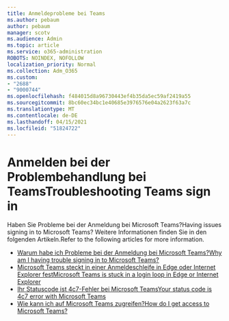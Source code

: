 ```yaml
---
title: Anmeldeprobleme bei Teams
ms.author: pebaum
author: pebaum
manager: scotv
ms.audience: Admin
ms.topic: article
ms.service: o365-administration
ROBOTS: NOINDEX, NOFOLLOW
localization_priority: Normal
ms.collection: Adm_O365
ms.custom:
- "2688"
- "9000744"
ms.openlocfilehash: f484015d8a96730443ef4b35da5ec59af2419a55
ms.sourcegitcommit: 8bc60ec34bc1e40685e3976576e04a2623f63a7c
ms.translationtype: MT
ms.contentlocale: de-DE
ms.lasthandoff: 04/15/2021
ms.locfileid: "51824722"
---
```

# <a name="troubleshooting-teams-sign-in"></a><span data-ttu-id="b4b54-102">Anmelden bei der Problembehandlung bei Teams</span><span class="sxs-lookup"><span data-stu-id="b4b54-102">Troubleshooting Teams sign in</span></span> 

<span data-ttu-id="b4b54-103">Haben Sie Probleme bei der Anmeldung bei Microsoft Teams?</span><span class="sxs-lookup"><span data-stu-id="b4b54-103">Having issues signing in to Microsoft Teams?</span></span> <span data-ttu-id="b4b54-104">Weitere Informationen finden Sie in den folgenden Artikeln.</span><span class="sxs-lookup"><span data-stu-id="b4b54-104">Refer to the following articles for more information.</span></span>

- [<span data-ttu-id="b4b54-105">Warum habe ich Probleme bei der Anmeldung bei Microsoft Teams?</span><span class="sxs-lookup"><span data-stu-id="b4b54-105">Why am I having trouble signing in to Microsoft Teams?</span></span>](https://support.office.com/article/a02f683b-61a3-4008-9447-ee60c5593b0f)
- [<span data-ttu-id="b4b54-106">Microsoft Teams steckt in einer Anmeldeschleife in Edge oder Internet Explorer fest</span><span class="sxs-lookup"><span data-stu-id="b4b54-106">Microsoft Teams is stuck in a login loop in Edge or Internet Explorer</span></span>](https://docs.microsoft.com/microsoftteams/troubleshoot/teams-sign-in/sign-in-loop)
- [<span data-ttu-id="b4b54-107">Ihr Statuscode ist 4c7-Fehler bei Microsoft Teams</span><span class="sxs-lookup"><span data-stu-id="b4b54-107">Your status code is 4c7 error with Microsoft Teams</span></span>](https://support.microsoft.com/help/4041047/modern-authentication-failed-here-status-code-is-4c7-when-signing-in-t)
- [<span data-ttu-id="b4b54-108">Wie kann ich auf Microsoft Teams zugreifen?</span><span class="sxs-lookup"><span data-stu-id="b4b54-108">How do I get access to Microsoft Teams?</span></span>](https://support.office.com/article/how-do-i-get-access-to-microsoft-teams-fc7f1634-abd3-4f26-a597-9df16e4ca65b)